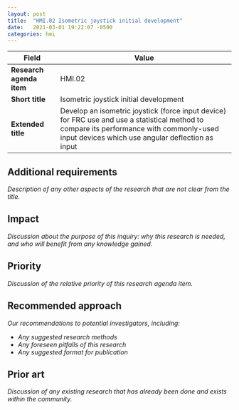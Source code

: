 ```yaml
---
layout: post
title:  "HMI.02 Isometric joystick initial development"
date:   2021-03-01 19:22:07 -0500
categories: hmi
---
```


| Field  | Value |
| ------------- | ------------- |
| **Research agenda item**  | HMI.02  |
| **Short title**  | Isometric joystick initial development  |
| **Extended title**  | Develop an isometric joystick (force input device) for FRC use and use a statistical method to compare its performance with commonly-used input devices which use angular deflection as input |

## Additional requirements
_Description of any other aspects of the research that are not clear from the title._

## Impact
_Discussion about the purpose of this inquiry: why this research is needed, and who will benefit from any knowledge gained._

## Priority
_Discussion of the relative priority of this research agenda item._

## Recommended approach
_Our recommendations to potential investigators, including:_
- _Any suggested research methods_
- _Any foreseen pitfalls of this research_
- _Any suggested format for publication_

## Prior art
_Discussion of any existing research that has already been done and exists within the community._
